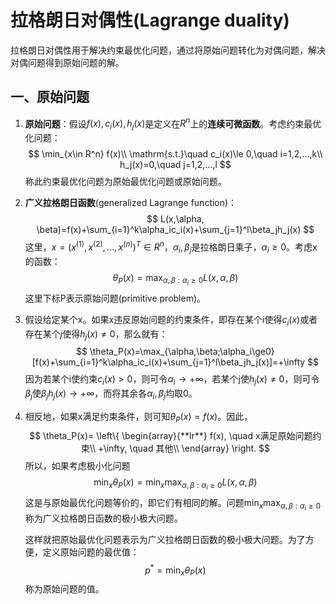 # 拉格朗日对偶性(Lagrange duality)

拉格朗日对偶性用于解决约束最优化问题，通过将原始问题转化为对偶问题，解决对偶问题得到原始问题的解。

## 一、原始问题

1. **原始问题**：假设$f(x),c_i(x),h_j(x)$是定义在$R^n$上的**连续可微函数**。考虑约束最优化问题：
   $$
   \min_{x\in R^n} f(x)\\
   \mathrm{s.t.}\quad c_i(x)\le 0,\quad i=1,2,...,k\\
   h_j(x)=0,\quad j=1,2,...,l
   $$
   称此约束最优化问题为原始最优化问题或原始问题。

2. **广义拉格朗日函数**(generalized Lagrange function)：
   $$
   L(x,\alpha, \beta)=f(x)+\sum_{i=1}^k\alpha_ic_i(x)+\sum_{j=1}^l\beta_jh_j(x)
   $$
   这里，$x=(x^{(1)},x^{(2)},...,x^{(n)})^T\in R^n，\alpha_i,\beta_j$是拉格朗日乘子，$\alpha_i\ge0$。考虑x的函数：
   $$
   \theta_P(x)=\max_{\alpha,\beta:\alpha_i\ge0}L(x,\alpha,\beta)
   $$
   这里下标P表示原始问题(primitive problem)。

3. 假设给定某个x。如果x违反原始问题的约束条件，即存在某个i使得$c_i(x)$或者存在某个$j$使得$h_j(x)\neq0$，那么就有：
   $$
   \theta_P(x)=\max_{\alpha,\beta;\alpha_i\ge0}[f(x)+\sum_{i=1}^k\alpha_ic_i(x)+\sum_{j=1}^l\beta_jh_j(x)]=+\infty
   $$
   因为若某个i使约束$c_i(x)>0$，则可令$\alpha_i\rightarrow +\infty$，若某个j使$h_j(x)\neq0$，则可令$\beta_j$使$\beta_jh_j(x)\rightarrow +\infty$，而将其余各$\alpha_i,\beta_j$均取0。

4. 相反地，如果x满足约束条件，则可知$\theta_P(x)=f(x)$。因此，
   $$
   \theta_P(x)=
   \left\{
   \begin{array}{**lr**}  
   f(x),  \quad x满足原始问题约束\\  
   +\infty,  \quad 其他\\  
   \end{array}  
   \right.
   $$
    所以，如果考虑极小化问题
   $$
   \min_x\theta_P(x)=\min_x \max_{\alpha,\beta:\alpha_i\ge0}L(x,\alpha, \beta)
   $$
   这是与原始最优化问题等价的，即它们有相同的解。问题$\min_x \max_{\alpha,\beta:\alpha_i\ge0}$称为广义拉格朗日函数的极小极大问题。

   这样就把原始最优化问题表示为广义拉格朗日函数的极小极大问题。为了方便，定义原始问题的最优值：
   $$
   p^*=\min_x\theta_P(x)
   $$
   称为原始问题的值。